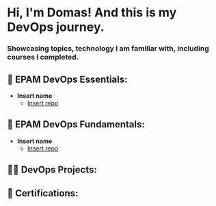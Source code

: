 <h1>Hi, I'm Domas! And this is my DevOps journey.
<h3>Showcasing topics, technology I am familiar with, including courses I completed.</h3>

<h2> 📕 EPAM DevOps Essentials:</h2>

- <b>Insert name</b>
  - [Insert repo](https://github.com/joshmadakor1/Algorithms-Practice)
     
<h2> 📗 EPAM DevOps Fundamentals:</h2>

- <b>Insert name</b>
  - [Insert repo](https://github.com/joshmadakor1/Algorithms-Practice)

<h2> 👨‍💻 DevOps Projects:</h2>

<h2> 📃 Certifications:</h2>


[linkedin]: https://linkedin.com/in/joshmadakor

<!--
**joshmadakor1/joshmadakor1** is a ✨ _special_ ✨ repository because its `README.md` (this file) appears on your GitHub profile.

Here are some ideas to get you started:

- 🔭 I’m currently working on ...
- 🌱 I’m currently learning ...
- 👯 I’m looking to collaborate on ...
- 🤔 I’m looking for help with ...
- 💬 Ask me about ...
- 📫 How to reach me: ...
- 😄 Pronouns: ...
- ⚡ Fun fact: ...
-->

